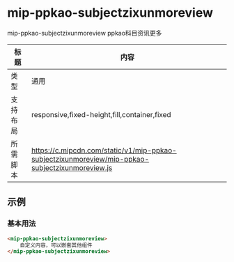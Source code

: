 # mip-ppkao-subjectzixunmoreview

mip-ppkao-subjectzixunmoreview ppkao科目资讯更多

标题|内容
----|----
类型|通用
支持布局|responsive,fixed-height,fill,container,fixed
所需脚本|https://c.mipcdn.com/static/v1/mip-ppkao-subjectzixunmoreview/mip-ppkao-subjectzixunmoreview.js

## 示例

### 基本用法
```html
<mip-ppkao-subjectzixunmoreview>
    自定义内容，可以嵌套其他组件
</mip-ppkao-subjectzixunmoreview>
```


